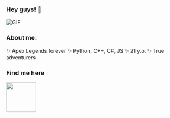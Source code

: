 ### Hey guys! 👋

<img alt="GIF" src="https://media1.giphy.com/media/tXjF40VAtnILzXO1bK/giphy.gif?cid=ecf05e47o99v6o6t7duvgekgfrnvbv6jsequay2tvu2q3wc9&ep=v1_gifs_search&rid=giphy.gif&ct=g">


### About me:
✨ Apex Legends forever
✨ Python, C++, C#, JS
✨ 21 y.o.
✨ True adventurers


### Find me here
<a href="https://steamcommunity.com/id/akumuuu/"> <img height=80px src="https://www.svgrepo.com/show/473800/steam.svg">
